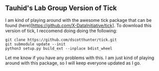 ## Tauhid's Lab Group Version of Tick 
I am kind of playing around with the awesome tick package that can be found (here)[https://github.com/X-DataInitiative/tick]. To download this version of tick, I reccomend doing doing the following:
```
git clone https://github.com/dscotthunter/tick.git
git submodule update --init 
python3 setup.py build_ext --inplace bdist_wheel
```
Let me know if you have any problems with this. I am just kind of playing around with this package, so I will keep everyone updated as I go. 
